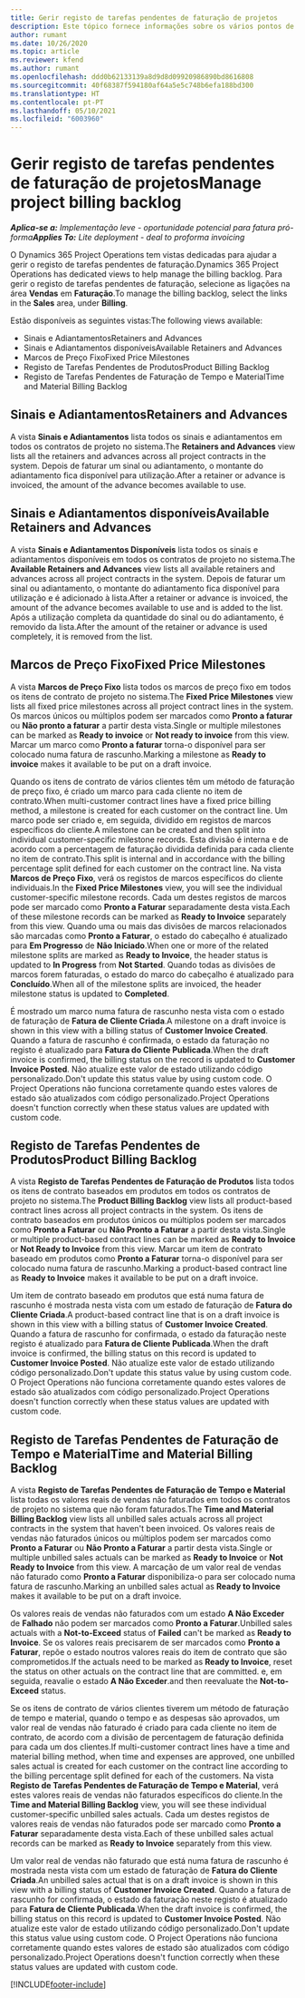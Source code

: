 ```yaml
---
title: Gerir registo de tarefas pendentes de faturação de projetos
description: Este tópico fornece informações sobre os vários pontos de vista disponíveis para utilizar na gestão do atraso de faturação em projetos.
author: rumant
ms.date: 10/26/2020
ms.topic: article
ms.reviewer: kfend
ms.author: rumant
ms.openlocfilehash: ddd0b62133139a8d9d8d09920986890bd8616808
ms.sourcegitcommit: 40f68387f594180af64a5e5c748b6efa188bd300
ms.translationtype: HT
ms.contentlocale: pt-PT
ms.lasthandoff: 05/10/2021
ms.locfileid: "6003960"
---
```

# <a name="manage-project-billing-backlog"></a><span data-ttu-id="49fb0-103">Gerir registo de tarefas pendentes de faturação de projetos</span><span class="sxs-lookup"><span data-stu-id="49fb0-103">Manage project billing backlog</span></span> 

<span data-ttu-id="49fb0-104">_**Aplica-se a:** Implementação leve - oportunidade potencial para fatura pró-forma_</span><span class="sxs-lookup"><span data-stu-id="49fb0-104">_**Applies To:** Lite deployment - deal to proforma invoicing_</span></span>

<span data-ttu-id="49fb0-105">O Dynamics 365 Project Operations tem vistas dedicadas para ajudar a gerir o registo de tarefas pendentes de faturação.</span><span class="sxs-lookup"><span data-stu-id="49fb0-105">Dynamics 365 Project Operations has dedicated views to help manage the billing backlog.</span></span> <span data-ttu-id="49fb0-106">Para gerir o registo de tarefas pendentes de faturação, selecione as ligações na área **Vendas** em **Faturação**.</span><span class="sxs-lookup"><span data-stu-id="49fb0-106">To manage the billing backlog, select the links in the **Sales** area, under **Billing**.</span></span> 

<span data-ttu-id="49fb0-107">Estão disponíveis as seguintes vistas:</span><span class="sxs-lookup"><span data-stu-id="49fb0-107">The following views available:</span></span>

- <span data-ttu-id="49fb0-108">Sinais e Adiantamentos</span><span class="sxs-lookup"><span data-stu-id="49fb0-108">Retainers and Advances</span></span>
- <span data-ttu-id="49fb0-109">Sinais e Adiantamentos disponíveis</span><span class="sxs-lookup"><span data-stu-id="49fb0-109">Available Retainers and Advances</span></span>
- <span data-ttu-id="49fb0-110">Marcos de Preço Fixo</span><span class="sxs-lookup"><span data-stu-id="49fb0-110">Fixed Price Milestones</span></span>
- <span data-ttu-id="49fb0-111">Registo de Tarefas Pendentes de Produtos</span><span class="sxs-lookup"><span data-stu-id="49fb0-111">Product Billing Backlog</span></span>
- <span data-ttu-id="49fb0-112">Registo de Tarefas Pendentes de Faturação de Tempo e Material</span><span class="sxs-lookup"><span data-stu-id="49fb0-112">Time and Material Billing Backlog</span></span>

## <a name="retainers-and-advances"></a><span data-ttu-id="49fb0-113">Sinais e Adiantamentos</span><span class="sxs-lookup"><span data-stu-id="49fb0-113">Retainers and Advances</span></span>

<span data-ttu-id="49fb0-114">A vista **Sinais e Adiantamentos** lista todos os sinais e adiantamentos em todos os contratos de projeto no sistema.</span><span class="sxs-lookup"><span data-stu-id="49fb0-114">The **Retainers and Advances** view lists all the retainers and advances across all project contracts in the system.</span></span> <span data-ttu-id="49fb0-115">Depois de faturar um sinal ou adiantamento, o montante do adiantamento fica disponível para utilização.</span><span class="sxs-lookup"><span data-stu-id="49fb0-115">After a retainer or advance is invoiced, the amount of the advance becomes available to use.</span></span>

## <a name="available-retainers-and-advances"></a><span data-ttu-id="49fb0-116">Sinais e Adiantamentos disponíveis</span><span class="sxs-lookup"><span data-stu-id="49fb0-116">Available Retainers and Advances</span></span>

<span data-ttu-id="49fb0-117">A vista **Sinais e Adiantamentos Disponíveis** lista todos os sinais e adiantamentos disponíveis em todos os contratos de projeto no sistema.</span><span class="sxs-lookup"><span data-stu-id="49fb0-117">The **Available Retainers and Advances** view lists all available retainers and advances across all project contracts in the system.</span></span> <span data-ttu-id="49fb0-118">Depois de faturar um sinal ou adiantamento, o montante do adiantamento fica disponível para utilização e é adicionado à lista.</span><span class="sxs-lookup"><span data-stu-id="49fb0-118">After a retainer or advance is invoiced, the amount of the advance becomes available to use and is added to the list.</span></span> <span data-ttu-id="49fb0-119">Após a utilização completa da quantidade do sinal ou do adiantamento, é removido da lista.</span><span class="sxs-lookup"><span data-stu-id="49fb0-119">After the amount of the retainer or advance is used completely, it is removed from the list.</span></span>

## <a name="fixed-price-milestones"></a><span data-ttu-id="49fb0-120">Marcos de Preço Fixo</span><span class="sxs-lookup"><span data-stu-id="49fb0-120">Fixed Price Milestones</span></span>

<span data-ttu-id="49fb0-121">A vista **Marcos de Preço Fixo** lista todos os marcos de preço fixo em todos os itens de contrato de projeto no sistema.</span><span class="sxs-lookup"><span data-stu-id="49fb0-121">The **Fixed Price Milestones** view lists all fixed price milestones across all project contract lines in the system.</span></span> <span data-ttu-id="49fb0-122">Os marcos únicos ou múltiplos podem ser marcados como **Pronto a faturar** ou **Não pronto a faturar** a partir desta vista.</span><span class="sxs-lookup"><span data-stu-id="49fb0-122">Single or multiple milestones can be marked as **Ready to invoice** or **Not ready to invoice** from this view.</span></span> <span data-ttu-id="49fb0-123">Marcar um marco como **Pronto a faturar** torna-o disponível para ser colocado numa fatura de rascunho.</span><span class="sxs-lookup"><span data-stu-id="49fb0-123">Marking a milestone as **Ready to invoice** makes it available to be put on a draft invoice.</span></span>

<span data-ttu-id="49fb0-124">Quando os itens de contrato de vários clientes têm um método de faturação de preço fixo, é criado um marco para cada cliente no item de contrato.</span><span class="sxs-lookup"><span data-stu-id="49fb0-124">When multi-customer contract lines have a fixed price billing method, a milestone is created for each customer on the contract line.</span></span> <span data-ttu-id="49fb0-125">Um marco pode ser criado e, em seguida, dividido em registos de marcos específicos do cliente.</span><span class="sxs-lookup"><span data-stu-id="49fb0-125">A milestone can be created and then split into individual customer-specific milestone records.</span></span> <span data-ttu-id="49fb0-126">Esta divisão é interna e de acordo com a percentagem de faturação dividida definida para cada cliente no item de contrato.</span><span class="sxs-lookup"><span data-stu-id="49fb0-126">This split is internal and in accordance with the billing percentage split defined for each customer on the contract line.</span></span> <span data-ttu-id="49fb0-127">Na vista **Marcos de Preço Fixo**, verá os registos de marcos específicos do cliente individuais.</span><span class="sxs-lookup"><span data-stu-id="49fb0-127">In the **Fixed Price Milestones** view, you will see the individual customer-specific milestone records.</span></span> <span data-ttu-id="49fb0-128">Cada um destes registos de marcos pode ser marcado como **Pronto a Faturar** separadamente desta vista.</span><span class="sxs-lookup"><span data-stu-id="49fb0-128">Each of these milestone records can be marked as **Ready to Invoice** separately from this view.</span></span> <span data-ttu-id="49fb0-129">Quando uma ou mais das divisões de marcos relacionados são marcadas como **Pronto a Faturar**, o estado do cabeçalho é atualizado para **Em Progresso** de **Não Iniciado**.</span><span class="sxs-lookup"><span data-stu-id="49fb0-129">When one or more of the related milestone splits are marked as **Ready to Invoice**, the header status is updated to **In Progress** from **Not Started**.</span></span> <span data-ttu-id="49fb0-130">Quando todas as divisões de marcos forem faturadas, o estado do marco do cabeçalho é atualizado para **Concluído**.</span><span class="sxs-lookup"><span data-stu-id="49fb0-130">When all of the milestone splits are invoiced, the header milestone status is updated to **Completed**.</span></span>

<span data-ttu-id="49fb0-131">É mostrado um marco numa fatura de rascunho nesta vista com o estado de faturação de **Fatura de Cliente Criada**.</span><span class="sxs-lookup"><span data-stu-id="49fb0-131">A milestone on a draft invoice is shown in this view with a billing status of **Customer Invoice Created**.</span></span> <span data-ttu-id="49fb0-132">Quando a fatura de rascunho é confirmada, o estado da faturação no registo é atualizado para **Fatura do Cliente Publicada**.</span><span class="sxs-lookup"><span data-stu-id="49fb0-132">When the draft invoice is confirmed, the billing status on the record is updated to **Customer Invoice Posted**.</span></span> <span data-ttu-id="49fb0-133">Não atualize este valor de estado utilizando código personalizado.</span><span class="sxs-lookup"><span data-stu-id="49fb0-133">Don't update this status value by using custom code.</span></span> <span data-ttu-id="49fb0-134">O Project Operations não funciona corretamente quando estes valores de estado são atualizados com código personalizado.</span><span class="sxs-lookup"><span data-stu-id="49fb0-134">Project Operations doesn't function correctly when these status values are updated with custom code.</span></span>

## <a name="product-billing-backlog"></a><span data-ttu-id="49fb0-135">Registo de Tarefas Pendentes de Produtos</span><span class="sxs-lookup"><span data-stu-id="49fb0-135">Product Billing Backlog</span></span>

<span data-ttu-id="49fb0-136">A vista **Registo de Tarefas Pendentes de Faturação de Produtos** lista todos os itens de contrato baseados em produtos em todos os contratos de projeto no sistema.</span><span class="sxs-lookup"><span data-stu-id="49fb0-136">The **Product Billing Backlog** view lists all product-based contract lines across all project contracts in the system.</span></span> <span data-ttu-id="49fb0-137">Os itens de contrato baseados em produtos únicos ou múltiplos podem ser marcados como **Pronto a Faturar** ou **Não Pronto a Faturar** a partir desta vista.</span><span class="sxs-lookup"><span data-stu-id="49fb0-137">Single or multiple product-based contract lines can be marked as **Ready to Invoice** or **Not Ready to Invoice** from this view.</span></span> <span data-ttu-id="49fb0-138">Marcar um item de contrato baseado em produtos como **Pronto a Faturar** torna-o disponível para ser colocado numa fatura de rascunho.</span><span class="sxs-lookup"><span data-stu-id="49fb0-138">Marking a product-based contract line as **Ready to Invoice** makes it available to be put on a draft invoice.</span></span>

<span data-ttu-id="49fb0-139">Um item de contrato baseado em produtos que está numa fatura de rascunho é mostrada nesta vista com um estado de faturação de **Fatura do Cliente Criada**.</span><span class="sxs-lookup"><span data-stu-id="49fb0-139">A product-based contract line that is on a draft invoice is shown in this view with a billing status of **Customer Invoice Created**.</span></span> <span data-ttu-id="49fb0-140">Quando a fatura de rascunho for confirmada, o estado da faturação neste registo é atualizado para **Fatura de Cliente Publicada**.</span><span class="sxs-lookup"><span data-stu-id="49fb0-140">When the draft invoice is confirmed, the billing status on this record is updated to **Customer Invoice Posted**.</span></span> <span data-ttu-id="49fb0-141">Não atualize este valor de estado utilizando código personalizado.</span><span class="sxs-lookup"><span data-stu-id="49fb0-141">Don't update this status value by using custom code.</span></span> <span data-ttu-id="49fb0-142">O Project Operations não funciona corretamente quando estes valores de estado são atualizados com código personalizado.</span><span class="sxs-lookup"><span data-stu-id="49fb0-142">Project Operations doesn't function correctly when these status values are updated with custom code.</span></span>

## <a name="time-and-material-billing-backlog"></a><span data-ttu-id="49fb0-143">Registo de Tarefas Pendentes de Faturação de Tempo e Material</span><span class="sxs-lookup"><span data-stu-id="49fb0-143">Time and Material Billing Backlog</span></span>

<span data-ttu-id="49fb0-144">A vista **Registo de Tarefas Pendentes de Faturação de Tempo e Material** lista todas os valores reais de vendas não faturados em todos os contratos de projeto no sistema que não foram faturados.</span><span class="sxs-lookup"><span data-stu-id="49fb0-144">The **Time and Material Billing Backlog** view lists all unbilled sales actuals across all project contracts in the system that haven't been invoiced.</span></span> <span data-ttu-id="49fb0-145">Os valores reais de vendas não faturados únicos ou múltiplos podem ser marcados como **Pronto a Faturar** ou **Não Pronto a Faturar** a partir desta vista.</span><span class="sxs-lookup"><span data-stu-id="49fb0-145">Single or multiple unbilled sales actuals can be marked as **Ready to Invoice** or **Not Ready to Invoice** from this view.</span></span> <span data-ttu-id="49fb0-146">A marcação de um valor real de vendas não faturado como **Pronto a Faturar** disponibiliza-o para ser colocado numa fatura de rascunho.</span><span class="sxs-lookup"><span data-stu-id="49fb0-146">Marking an unbilled sales actual as **Ready to Invoice** makes it available to be put on a draft invoice.</span></span>

<span data-ttu-id="49fb0-147">Os valores reais de vendas não faturados com um estado **A Não Exceder** de **Falhado** não podem ser marcados como **Pronto a Faturar**.</span><span class="sxs-lookup"><span data-stu-id="49fb0-147">Unbilled sales actuals with a **Not-to-Exceed** status of **Failed** can't be marked as **Ready to Invoice**.</span></span> <span data-ttu-id="49fb0-148">Se os valores reais precisarem de ser marcados como **Pronto a Faturar**, repõe o estado noutros valores reais do item de contrato que são comprometidos.</span><span class="sxs-lookup"><span data-stu-id="49fb0-148">If the actuals need to be marked as **Ready to Invoice**, reset the status on other actuals on the contract line that are committed.</span></span> <span data-ttu-id="49fb0-149">e, em seguida, reavalie o estado **A Não Exceder**.</span><span class="sxs-lookup"><span data-stu-id="49fb0-149">and then reevaluate the **Not-to-Exceed** status.</span></span>

<span data-ttu-id="49fb0-150">Se os itens de contrato de vários clientes tiverem um método de faturação de tempo e material, quando o tempo e as despesas são aprovados, um valor real de vendas não faturado é criado para cada cliente no item de contrato, de acordo com a divisão de percentagem de faturação definida para cada um dos clientes.</span><span class="sxs-lookup"><span data-stu-id="49fb0-150">If multi-customer contract lines have a time and material billing method, when time and expenses are approved, one unbilled sales actual is created for each customer on the contract line according to the billing percentage split defined for each of the customers.</span></span> <span data-ttu-id="49fb0-151">Na vista **Registo de Tarefas Pendentes de Faturação de Tempo e Material**, verá estes valores reais de vendas não faturados específicos do cliente.</span><span class="sxs-lookup"><span data-stu-id="49fb0-151">In the **Time and Material Billing Backlog** view, you will see these individual customer-specific unbilled sales actuals.</span></span> <span data-ttu-id="49fb0-152">Cada um destes registos de valores reais de vendas não faturados pode ser marcado como **Pronto a Faturar** separadamente desta vista.</span><span class="sxs-lookup"><span data-stu-id="49fb0-152">Each of these unbilled sales actual records can be marked as **Ready to Invoice** separately from this view.</span></span>

<span data-ttu-id="49fb0-153">Um valor real de vendas não faturado que está numa fatura de rascunho é mostrada nesta vista com um estado de faturação de **Fatura do Cliente Criada**.</span><span class="sxs-lookup"><span data-stu-id="49fb0-153">An unbilled sales actual that is on a draft invoice is shown in this view with a billing status of **Customer Invoice Created**.</span></span> <span data-ttu-id="49fb0-154">Quando a fatura de rascunho for confirmada, o estado da faturação neste registo é atualizado para **Fatura de Cliente Publicada**.</span><span class="sxs-lookup"><span data-stu-id="49fb0-154">When the draft invoice is confirmed, the billing status on this record is updated to **Customer Invoice Posted**.</span></span> <span data-ttu-id="49fb0-155">Não atualize este valor de estado utilizando código personalizado.</span><span class="sxs-lookup"><span data-stu-id="49fb0-155">Don't update this status value using custom code.</span></span> <span data-ttu-id="49fb0-156">O Project Operations não funciona corretamente quando estes valores de estado são atualizados com código personalizado.</span><span class="sxs-lookup"><span data-stu-id="49fb0-156">Project Operations doesn't function correctly when these status values are updated with custom code.</span></span>


[!INCLUDE[footer-include](../../includes/footer-banner.md)]
